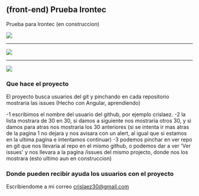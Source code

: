 ## (front-end) Prueba Irontec

Prueba para Irontec (en construccion)

<img src="https://github.com/crislaez/Prueba_Irontec/blob/master/src/assets/img/foto_proyecto.PNG" />
<hr>
<img src="https://github.com/crislaez/Prueba_Irontec/blob/master/src/assets/img/foto_proyecto_2.PNG" />
<hr>
<img src="https://github.com/crislaez/Prueba_Irontec/blob/master/src/assetsc/img/foto_proyecto_3.PNG" />

### Que hace el proyecto

El proyecto busca usuarios del git y pinchando en cada repositorio mostraria las issues (Hecho con Angular, aprendiendo)

-1 escribimos el nombre del usuario del github, por ejemplo crislaez.
-2 la lista mostrara de 30 en 30, si damos a siguiente nos mostraria otros 30, 
  y si damos para atras nos mostraria los 30 anteriores (si se intenta ir mas atras de la pagina 1 no dejara y nos avisara con un alert, al igual que si estamos en la ultima pagina e intentamos continuar)
-3 podemos pinchar en ver repo en git que nos llevaria al repo en el mismo github, o podemos 
  dar a ver 'Ver issues' y nos llevara a la pagina /issues del mismo projecto, donde nos los mostrara (esto ultimo aun en construccion)

 
### Donde pueden recibir ayuda los usuarios con el proyecto
 
Escribiendome a mi correo crislaez30@gmail.com

